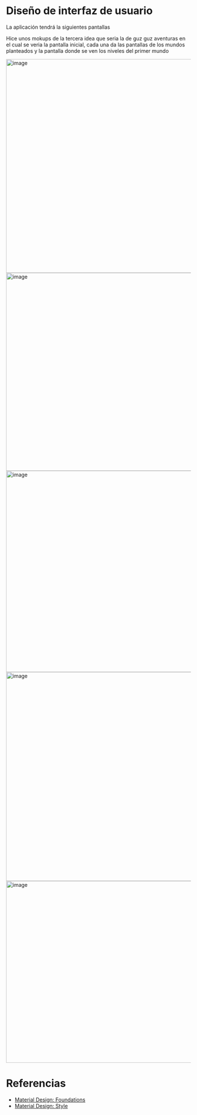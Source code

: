 # Diseño de interfaz de usuario

La aplicación tendrá la siguientes pantallas

Hice unos mokups de la tercera idea que seria la de guz guz aventuras en el cual se veria la pantalla inicial, cada una da las pantallas de los mundos planteados y la pantalla donde se ven los niveles del primer mundo

<img width="867" height="583" alt="image" src="https://github.com/user-attachments/assets/4ac8ff8c-a7f2-4469-89bf-36540d5fae6e" />
<img width="872" height="540" alt="image" src="https://github.com/user-attachments/assets/0906231b-b0d4-42e1-81ff-dfed037d0099" />
<img width="865" height="549" alt="image" src="https://github.com/user-attachments/assets/405f6e4c-7dee-4034-b7a2-ffb3ec1fd1ae" />
<img width="866" height="570" alt="image" src="https://github.com/user-attachments/assets/0045f880-ee1f-4332-99ba-b2c6e550d119" />
<img width="751" height="496" alt="image" src="https://github.com/user-attachments/assets/f5836d38-4e36-4c62-ac32-c5dd8783ad4f" />

# Referencias

- [Material Design: Foundations](https://m3.material.io/foundations)
- [Material Design: Style](https://m3.material.io/styles)
